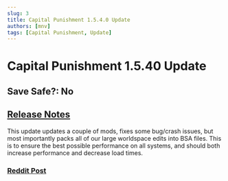 ```yaml
---
slug: 3
title: Capital Punishment 1.5.4.0 Update
authors: [mnv]
tags: [Capital Punishment, Update]
---
```


# Capital Punishment 1.5.40 Update

## Save Safe?: No

## [Release Notes](https://www.modlists.net/docs/2capitalpunishment/Release-Notes#release-1540---12012023)

This update updates a couple of mods, fixes some bug/crash issues, but most importantly packs all of our large worldspace edits into BSA files. This is to ensure the best possible performance on all systems, and should both increase performance and decrease load times.

### [Reddit Post](https://www.reddit.com/r/boneyardcreations/comments/188n46y/capital_punishment_1540_update/)
